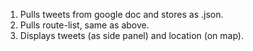 1. Pulls tweets from google doc and stores as .json.
2. Pulls route-list, same as above.
3. Displays tweets (as side panel) and location (on map).
